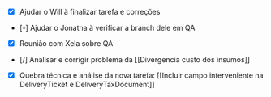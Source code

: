 
- [x] Ajudar o Will à finalizar tarefa e correções
- [-] Ajudar o Jonatha à verificar a branch dele em QA
- [x] Reunião com Xela sobre QA
- [/] Analisar e corrigir problema da [[Divergencia custo dos insumos]]
- [x] Quebra técnica e análise da nova tarefa: [[Incluir campo interveniente na DeliveryTicket e DeliveryTaxDocument]]
